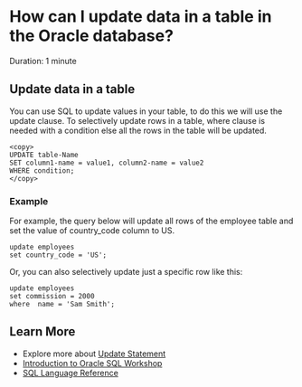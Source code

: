 # How can I update data in a table in the Oracle database?

Duration: 1 minute

## Update data in a table

You can use SQL to update values in your table, to do this we will use the update clause. To selectively update rows in a table, where clause is needed with a condition else all the rows in the table will be updated.

```
<copy>
UPDATE table-Name
SET column1-name = value1, column2-name = value2
WHERE condition;
</copy>
```

### Example

For example, the query below will update all rows of the employee table and set the value of country_code column to US.

```
update employees
set country_code = 'US';
```

Or, you can also selectively update just a specific row like this:

```
update employees
set commission = 2000
where  name = 'Sam Smith';
```

## Learn More

* Explore more about [Update Statement](https://docs.oracle.com/javadb/10.8.3.0/ref/rrefsqlj26498.html)
* [Introduction to Oracle SQL Workshop](https://livelabs.oracle.com/pls/apex/dbpm/r/livelabs/view-workshop?wid=943)
* [SQL Language Reference](https://docs.oracle.com/en/database/oracle/oracle-database/12.2/sqlrf/Introduction-to-Oracle-SQL.html#GUID-049B7AE8-11E1-4110-B3E4-D117907D77AC)
